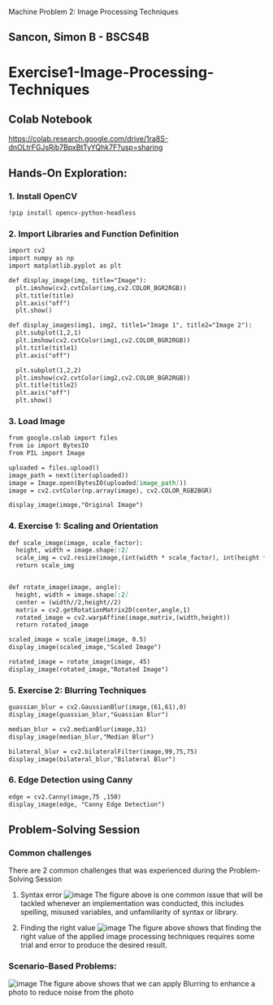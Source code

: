 Machine Problem 2: Image Processing Techniques 
## Sancon, Simon B - BSCS4B

# Exercise1-Image-Processing-Techniques
## Colab Notebook
https://colab.research.google.com/drive/1ra8S-dnOLtrFGJsRjb7BpxBtTyYQhk7F?usp=sharing

## Hands-On Exploration:
### 1. Install OpenCV

```markdown
!pip install opencv-python-headless
```

### 2. Import Libraries and Function Definition
```markdown
import cv2
import numpy as np
import matplotlib.pyplot as plt

def display_image(img, title="Image"):
  plt.imshow(cv2.cvtColor(img,cv2.COLOR_BGR2RGB))
  plt.title(title)
  plt.axis("off")
  plt.show()

def display_images(img1, img2, title1="Image 1", title2="Image 2"):
  plt.subplot(1,2,1)
  plt.imshow(cv2.cvtColor(img1,cv2.COLOR_BGR2RGB))
  plt.title(title1)
  plt.axis("off")

  plt.subplot(1,2,2)
  plt.imshow(cv2.cvtColor(img2,cv2.COLOR_BGR2RGB))
  plt.title(title2)
  plt.axis("off")
  plt.show()
```

### 3. Load Image

```markdown
from google.colab import files
from io import BytesIO
from PIL import Image

uploaded = files.upload()
image_path = next(iter(uploaded))
image = Image.open(BytesIO(uploaded[image_path]))
image = cv2.cvtColor(np.array(image), cv2.COLOR_RGB2BGR)

display_image(image,"Original Image")
```

### 4. Exercise 1: Scaling and Orientation

```markdown
def scale_image(image, scale_factor):
  height, width = image.shape[:2]
  scale_img = cv2.resize(image,(int(width * scale_factor), int(height * scale_factor)), interpolation = cv2.INTER_LINEAR)
  return scale_img


def rotate_image(image, angle):
  height, width = image.shape[:2]
  center = (width//2,height//2)
  matrix = cv2.getRotationMatrix2D(center,angle,1)
  rotated_image = cv2.warpAffine(image,matrix,(width,height))
  return rotated_image

scaled_image = scale_image(image, 0.5)
display_image(scaled_image,"Scaled Image")

rotated_image = rotate_image(image, 45)
display_image(rotated_image,"Rotated Image")
```

### 5. Exercise 2: Blurring Techniques

```markdown
guassian_blur = cv2.GaussianBlur(image,(61,61),0)
display_image(guassian_blur,"Guassian Blur")

median_blur = cv2.medianBlur(image,31)
display_image(median_blur,"Median Blur")

bilateral_blur = cv2.bilateralFilter(image,99,75,75)
display_image(bilateral_blur,"Bilateral Blur")
```

### 6.  Edge Detection using Canny

```markdown
edge = cv2.Canny(image,75 ,150)
display_image(edge, "Canny Edge Detection")
```

## Problem-Solving Session
### Common challenges
There are 2 common challenges that was experienced during the Problem-Solving Session

1. Syntax error
![image](https://github.com/user-attachments/assets/a0d076c8-9f0c-4673-a564-b4ba3dedf85b)
The figure above is one common issue that will be tackled whenever an implementation was conducted, this includes spelling, misused variables, and unfamiliarity of syntax or library.


2. Finding the right value
![image](https://github.com/user-attachments/assets/4186a81f-3177-4981-b91c-de8c40505434)
The figure above shows that finding the right value of the applied image processing techniques requires some trial and error to produce the desired result.

### Scenario-Based Problems: 
![image](https://github.com/user-attachments/assets/9683cbee-0aa3-4e46-afcb-ddd08b3fc1c3)
The figure above shows that we can apply Blurring to enhance a photo to reduce noise from the photo



